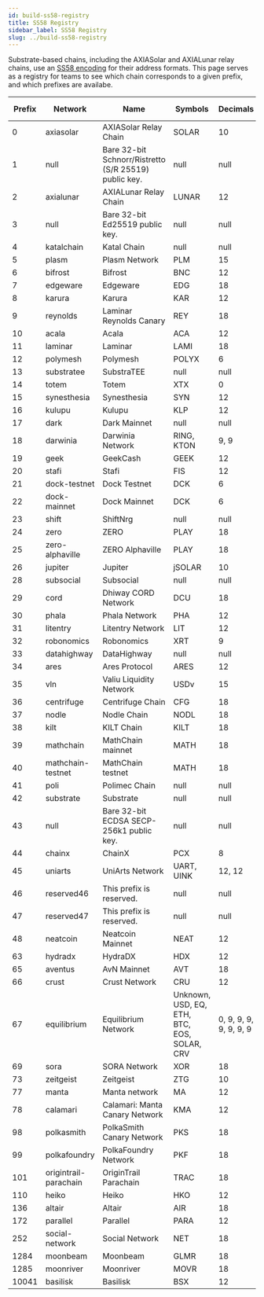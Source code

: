 ```yaml
---
id: build-ss58-registry
title: SS58 Registry
sidebar_label: SS58 Registry
slug: ../build-ss58-registry
---
```


Substrate-based chains, including the AXIASolar and AXIALunar relay chains, use an
[SS58 encoding](<https://github.com/axia-tech/substrate/wiki/External-Address-Format-(SS58)>) for
their address formats. This page serves as a registry for teams to see which chain corresponds to a
given prefix, and which prefixes are availabe.

| Prefix | Network               | Name                                                  | Symbols                                   | Decimals               | Standard Account | Website                       |
| ------ | --------------------- | ----------------------------------------------------- | ----------------------------------------- | ---------------------- | ---------------- | ----------------------------- |
| 0      | axiasolar              | AXIASolar Relay Chain                                  | SOLAR                                       | 10                     | \*25519          | https://axiacoin.network      |
| 1      | null                  | Bare 32-bit Schnorr/Ristretto (S/R 25519) public key. | null                                      | null                   | null             | null                          |
| 2      | axialunar                | AXIALunar Relay Chain                                    | LUNAR                                       | 12                     | \*25519          | https://axialunar.network        |
| 3      | null                  | Bare 32-bit Ed25519 public key.                       | null                                      | null                   | null             | null                          |
| 4      | katalchain            | Katal Chain                                           | null                                      | null                   | \*25519          | null                          |
| 5      | plasm                 | Plasm Network                                         | PLM                                       | 15                     | \*25519          | https://plasmnet.io           |
| 6      | bifrost               | Bifrost                                               | BNC                                       | 12                     | \*25519          | https://bifrost.finance/      |
| 7      | edgeware              | Edgeware                                              | EDG                                       | 18                     | \*25519          | https://edgewa.re             |
| 8      | karura                | Karura                                                | KAR                                       | 12                     | \*25519          | https://karura.network/       |
| 9      | reynolds              | Laminar Reynolds Canary                               | REY                                       | 18                     | \*25519          | http://laminar.network/       |
| 10     | acala                 | Acala                                                 | ACA                                       | 12                     | \*25519          | https://acala.network/        |
| 11     | laminar               | Laminar                                               | LAMI                                      | 18                     | \*25519          | http://laminar.network/       |
| 12     | polymesh              | Polymesh                                              | POLYX                                     | 6                      | \*25519          | https://polymath.network/     |
| 13     | substratee            | SubstraTEE                                            | null                                      | null                   | \*25519          | https://www.substratee.com    |
| 14     | totem                 | Totem                                                 | XTX                                       | 0                      | \*25519          | https://totemaccounting.com   |
| 15     | synesthesia           | Synesthesia                                           | SYN                                       | 12                     | \*25519          | https://synesthesia.network/  |
| 16     | kulupu                | Kulupu                                                | KLP                                       | 12                     | \*25519          | https://kulupu.network/       |
| 17     | dark                  | Dark Mainnet                                          | null                                      | null                   | \*25519          | null                          |
| 18     | darwinia              | Darwinia Network                                      | RING, KTON                                | 9, 9                   | \*25519          | https://darwinia.network/     |
| 19     | geek                  | GeekCash                                              | GEEK                                      | 12                     | \*25519          | https://geekcash.org          |
| 20     | stafi                 | Stafi                                                 | FIS                                       | 12                     | \*25519          | https://stafi.io              |
| 21     | dock-testnet          | Dock Testnet                                          | DCK                                       | 6                      | \*25519          | https://dock.io               |
| 22     | dock-mainnet          | Dock Mainnet                                          | DCK                                       | 6                      | \*25519          | https://dock.io               |
| 23     | shift                 | ShiftNrg                                              | null                                      | null                   | \*25519          | null                          |
| 24     | zero                  | ZERO                                                  | PLAY                                      | 18                     | \*25519          | https://zero.io               |
| 25     | zero-alphaville       | ZERO Alphaville                                       | PLAY                                      | 18                     | \*25519          | https://zero.io               |
| 26     | jupiter               | Jupiter                                               | jSOLAR                                      | 10                     | \*25519          | https://jupiter.patract.io    |
| 28     | subsocial             | Subsocial                                             | null                                      | null                   | \*25519          | null                          |
| 29     | cord                  | Dhiway CORD Network                                   | DCU                                       | 18                     | \*25519          | https://dhiway.com/           |
| 30     | phala                 | Phala Network                                         | PHA                                       | 12                     | \*25519          | https://phala.network         |
| 31     | litentry              | Litentry Network                                      | LIT                                       | 12                     | \*25519          | https://litentry.com/         |
| 32     | robonomics            | Robonomics                                            | XRT                                       | 9                      | \*25519          | https://robonomics.network    |
| 33     | datahighway           | DataHighway                                           | null                                      | null                   | \*25519          | null                          |
| 34     | ares                  | Ares Protocol                                         | ARES                                      | 12                     | \*25519          | https://www.aresprotocol.com/ |
| 35     | vln                   | Valiu Liquidity Network                               | USDv                                      | 15                     | \*25519          | https://valiu.com/            |
| 36     | centrifuge            | Centrifuge Chain                                      | CFG                                       | 18                     | \*25519          | https://centrifuge.io/        |
| 37     | nodle                 | Nodle Chain                                           | NODL                                      | 18                     | \*25519          | https://nodle.io/             |
| 38     | kilt                  | KILT Chain                                            | KILT                                      | 18                     | \*25519          | https://kilt.io/              |
| 39     | mathchain             | MathChain mainnet                                     | MATH                                      | 18                     | \*25519          | https://mathwallet.org        |
| 40     | mathchain-testnet     | MathChain testnet                                     | MATH                                      | 18                     | \*25519          | https://mathwallet.org        |
| 41     | poli                  | Polimec Chain                                         | null                                      | null                   | \*25519          | https://polimec.io/           |
| 42     | substrate             | Substrate                                             | null                                      | null                   | \*25519          | https://substrate.dev/        |
| 43     | null                  | Bare 32-bit ECDSA SECP-256k1 public key.              | null                                      | null                   | null             | null                          |
| 44     | chainx                | ChainX                                                | PCX                                       | 8                      | \*25519          | https://chainx.org/           |
| 45     | uniarts               | UniArts Network                                       | UART, UINK                                | 12, 12                 | \*25519          | https://uniarts.me            |
| 46     | reserved46            | This prefix is reserved.                              | null                                      | null                   | null             | null                          |
| 47     | reserved47            | This prefix is reserved.                              | null                                      | null                   | null             | null                          |
| 48     | neatcoin              | Neatcoin Mainnet                                      | NEAT                                      | 12                     | \*25519          | https://neatcoin.org          |
| 63     | hydradx               | HydraDX                                               | HDX                                       | 12                     | \*25519          | https://hydradx.io            |
| 65     | aventus               | AvN Mainnet                                           | AVT                                       | 18                     | \*25519          | https://aventus.io            |
| 66     | crust                 | Crust Network                                         | CRU                                       | 12                     | \*25519          | https://crust.network         |
| 67     | equilibrium           | Equilibrium Network                                   | Unknown, USD, EQ, ETH, BTC, EOS, SOLAR, CRV | 0, 9, 9, 9, 9, 9, 9, 9 | \*25519          | https://equilibrium.io        |
| 69     | sora                  | SORA Network                                          | XOR                                       | 18                     | \*25519          | https://sora.org              |
| 73     | zeitgeist             | Zeitgeist                                             | ZTG                                       | 10                     | \*25519          | https://zeitgeist.pm          |
| 77     | manta                 | Manta network                                         | MA                                        | 12                     | \*25519          | https://manta.network         |
| 78     | calamari              | Calamari: Manta Canary Network                        | KMA                                       | 12                     | \*25519          | https://manta.network         |
| 98     | polkasmith            | PolkaSmith Canary Network                             | PKS                                       | 18                     | \*25519          | https://polkafoundry.com      |
| 99     | polkafoundry          | PolkaFoundry Network                                  | PKF                                       | 18                     | \*25519          | https://polkafoundry.com      |
| 101    | origintrail-parachain | OriginTrail Parachain                                 | TRAC                                      | 18                     | secp256k1        | https://origintrail.io        |
| 110    | heiko                 | Heiko                                                 | HKO                                       | 12                     | \*25519          | https://parallel.fi/          |
| 136    | altair                | Altair                                                | AIR                                       | 18                     | \*25519          | https://centrifuge.io/        |
| 172    | parallel              | Parallel                                              | PARA                                      | 12                     | \*25519          | https://parallel.fi/          |
| 252    | social-network        | Social Network                                        | NET                                       | 18                     | \*25519          | https://social.network        |
| 1284   | moonbeam              | Moonbeam                                              | GLMR                                      | 18                     | secp256k1        | https://moonbeam.network      |
| 1285   | moonriver             | Moonriver                                             | MOVR                                      | 18                     | secp256k1        | https://moonbeam.network      |
| 10041  | basilisk              | Basilisk                                              | BSX                                       | 12                     | \*25519          | https://bsx.fi                |
